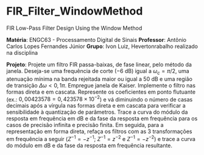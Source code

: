 # FIR_Filter_WindowMethod
FIR Low-Pass Filter Design Using the Window Method

**Matéria**: ENGC63 - Processamento Digital de Sinais
**Professor**: Antônio Carlos Lopes Fernandes Júnior
**Grupo**: Ivon Luiz, Hevertonrabalho realizado na disciplina

**Projeto**: Projete um filtro FIR passa-baixas, de fase linear, pelo método da janela. Deseja-se uma frequência de corte (−6 dB) igual a $\omega_c = \pi/2$, uma atenuação mínima na banda rejeitada maior ou igual a 50 dB e uma região de transição $\Delta \omega < 0,1\pi$. Empregue janela de Kaiser. Implemente o filtro nas formas direta e em cascata. Represente os coeficientes em ponto flutuante (ex.: $0,00423578 = 0,423578 \times 10^{-2}$) e vá diminuindo o número de casas decimais após a vírgula nas formas direta e em cascata para verificar a sensibilidade à quantização de parâmetros. Trace a curva do módulo da resposta em frequência em dB e da fase da resposta em frequência para os casos de precisão infinita e precisão finita. Em seguida, para a representação em forma direta, refaça os filtros com as 3 transformações em frequência a seguir ($Z^{-1} = -z^{-1}$; $Z^{-1} = z^{-2}$ e $Z^{-1} = -z^{-2}$) e trace a curva do módulo em dB e da fase da resposta em frequência resultante.
